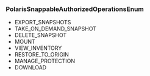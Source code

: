### PolarisSnappableAuthorizedOperationsEnum
- EXPORT_SNAPSHOTS
- TAKE_ON_DEMAND_SNAPSHOT
- DELETE_SNAPSHOT
- MOUNT
- VIEW_INVENTORY
- RESTORE_TO_ORIGIN
- MANAGE_PROTECTION
- DOWNLOAD
